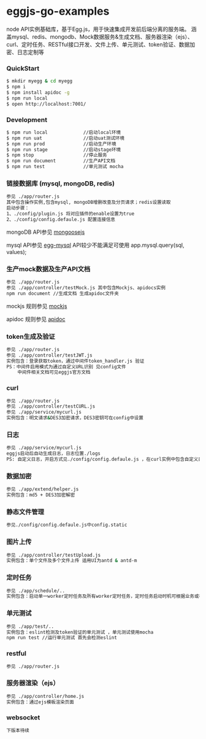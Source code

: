 # eggjs-go-examples

node API实例基础库，基于Egg.js，用于快速集成开发前后端分离的服务端。
涵盖mysql、redis、mongodb、Mock数据服务&生成文档、服务器渲染（ejs）、curl、定时任务、RESTful接口开发、文件上传、单元测试、token验证、数据加密、日志定制等



### QuickStart

```bash
$ mkdir myegg & cd myegg
$ npm i
$ npm install apidoc -g
$ npm run local
$ open http://localhost:7001/
```

### Development

```bash
$ npm run local             //启动local环境
$ npm run uat               //启动uat测试环境
$ npm run prod              //启动生产环境
$ npm run stage             //启动stage环境
$ npm stop                  //停止服务
$ npm run document          //生产API文档
$ npm run test              //单元测试 mocha
```
### 链接数据库 (mysql, mongoDB, redis)
```bash
参见 ./app/router.js
其中包含操作实例,包含mysql, mongoDB增删改查及分页请求；redis设置读取
启动步骤：
1、./config/plugin.js 将对应插件的enable设置为true
2、./config/config.defaule.js 配置连接信息 
```
mongoDB API参见 [mongoosejs]

mysql API参见 [egg-mysql] API较少不能满足可使用 app.mysql.query(sql, values); 

### 生产mock数据及生产API文档
```bash
参见 ./app/router.js 
参见 ./app/controller/testMock.js 其中包含Mockjs、apidocs实例
npm run document //生成文档 生成apidoc文件夹
```
mockjs 规则参见 [mockjs]

apidoc 规则参见 [apidoc]

### token生成及验证
```bash
参见 ./app/router.js 
参见 ./app/controller/testJWT.js 
实例包含：登录获取token，通过中间件token_handler.js 验证
PS：中间件启用模式为通过自定义URL识别 见config文件
    中间件相关文档可见eggjs官方文档
```
### curl
```bash
参见 ./app/router.js 
参见 ./app/controller/testCURL.js 
参见 ./app/service/mycurl.js 
实例包含：明文请求&DES3加密请求，DES3密钥可在config中设置 
```

### 日志
```bash
参见 ./app/service/mycurl.js 
eggjs启动后自动生成日志，日志位置./logs
PS: 自定义日志，开启方式见./config/config.defaule.js ，在curl实例中包含自定义日志的生成方式
```

### 数据加密
```bash
参见 ./app/extend/helper.js 
实例包含：md5 + DES3加密解密
```
### 静态文件管理
```bash
参见./config/config.defaule.js中config.static
```

### 图片上传
```bash
参见 ./app/controller/testUpload.js 
实例包含：单个文件及多个文件上传 适用UI为antd & antd-m
```
### 定时任务
```bash
参见 ./app/schedule/..
实例包含：启动单一worker定时任务及所有worker定时任务，定时任务启动时机可根据业务或在./app.js中根据生命周期启动
```
### 单元测试
```bash
参见 ./app/test/..
实例包含：eslint检测及token验证的单元测试 ，单元测试使用mocha
npm run test //运行单元测试 首先会检测eslint
```

### restful
```bash
参见 ./app/router.js 
```
### 服务器渲染（ejs）
```bash
参见 ./app/controller/home.js
实例包含：通过ejs模板渲染页面
```
### websocket 
```bash
下版本待续
```

[egg]: https://eggjs.org
[mockjs]: http://mockjs.com/examples.html
[apidoc]: http://apidocjs.com/
[mongoosejs]:https://mongoosejs.com/docs/api.html
[egg-mysql]:https://www.npmjs.com/package/egg-mysql
